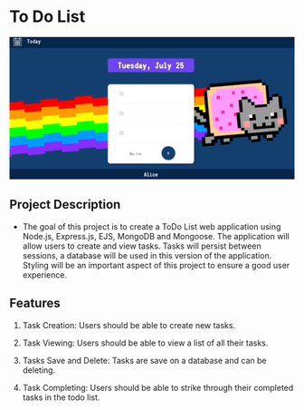 # To Do List

<img src="public/images/todolist.png">

## Project Description

- The goal of this project is to create a ToDo List web application using Node.js, Express.js, EJS, MongoDB and Mongoose. The application will allow users to create and view tasks. Tasks will persist between sessions, a database will be used in this version of the application. Styling will be an important aspect of this project to ensure a good user experience.

## Features

1. Task Creation: Users should be able to create new tasks.

2. Task Viewing: Users should be able to view a list of all their tasks.

3. Tasks Save and Delete: Tasks are save on a database and can be deleting.

4. Task Completing: Users should be able to strike through their completed tasks in the todo list.
